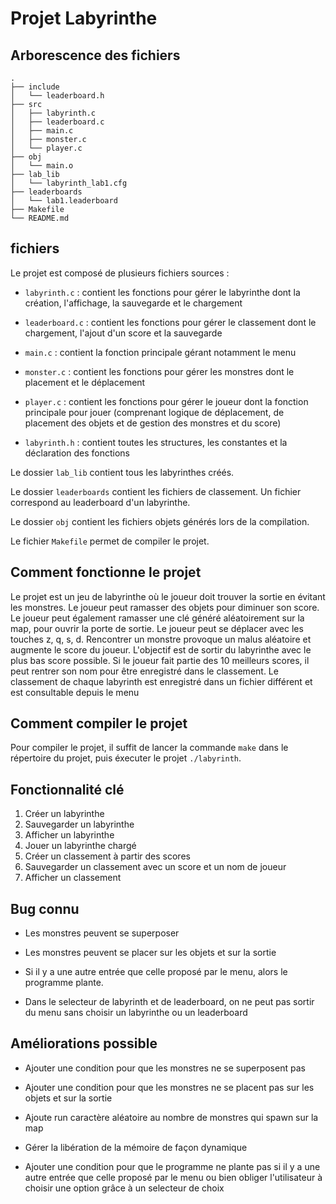 # Projet Labyrinthe

## Arborescence des fichiers
```
.
├── include
│   └── leaderboard.h
├── src
│   ├── labyrinth.c
│   ├── leaderboard.c
│   ├── main.c
│   ├── monster.c
│   └── player.c
├── obj
│   └── main.o
├── lab_lib
│   └── labyrinth_lab1.cfg
├── leaderboards
│   └── lab1.leaderboard
├── Makefile
└── README.md
```

## fichiers
Le projet est composé de plusieurs fichiers sources :
- `labyrinth.c` : contient les fonctions pour gérer le labyrinthe dont la création, l'affichage, la sauvegarde et le chargement
- `leaderboard.c` : contient les fonctions pour gérer le classement dont le chargement, l'ajout d'un score et la sauvegarde
- `main.c` : contient la fonction principale gérant notamment le menu
- `monster.c` : contient les fonctions pour gérer les monstres dont le placement et le déplacement
- `player.c` : contient les fonctions pour gérer le joueur dont la fonction principale pour jouer (comprenant logique de déplacement, de placement des objets et de gestion des monstres et du score)

- `labyrinth.h` : contient toutes les structures, les constantes et la déclaration des fonctions
  
Le dossier `lab_lib` contient tous les labyrinthes créés.

Le dossier `leaderboards` contient les fichiers de classement. Un fichier correspond au leaderboard d'un labyrinthe.

Le dossier `obj` contient les fichiers objets générés lors de la compilation.

Le fichier `Makefile` permet de compiler le projet.

## Comment fonctionne le projet
Le projet est un jeu de labyrinthe où le joueur doit trouver la sortie en évitant les monstres. 
Le joueur peut ramasser des objets pour diminuer son score. 
Le joueur peut également ramasser une clé généré aléatoirement sur la map, pour ouvrir la porte de sortie. 
Le joueur peut se déplacer avec les touches z, q, s, d.
Rencontrer un monstre provoque un malus aléatoire et augmente le score du joueur. 
L'objectif est de sortir du labyrinthe avec le plus bas score possible.
Si le joueur fait partie des 10 meilleurs scores, il peut rentrer son nom pour être enregistré dans le classement.
Le classement de chaque labyrinth est enregistré dans un fichier différent et est consultable depuis le menu

## Comment compiler le projet
Pour compiler le projet, il suffit de lancer la commande `make` dans le répertoire du projet, puis éxecuter le projet `./labyrinth`.

## Fonctionnalité clé
1. Créer un labyrinthe
2. Sauvegarder un labyrinthe
3. Afficher un labyrinthe
4. Jouer un labyrinthe chargé 
5. Créer un classement à partir des scores
6. Sauvegarder un classement avec un score et un nom de joueur
7. Afficher un classement

## Bug connu

- Les monstres peuvent se superposer
- Les monstres peuvent se placer sur les objets et sur la sortie

- Si il y a une autre entrée que celle proposé par le menu, alors le programme plante. 
- Dans le selecteur de labyrinth et de leaderboard, on ne peut pas sortir du menu sans choisir un labyrinthe ou un leaderboard

## Améliorations possible
- Ajouter une condition pour que les monstres ne se superposent pas
- Ajouter une condition pour que les monstres ne se placent pas sur les objets et sur la sortie
- Ajoute run caractère aléatoire au nombre de monstres qui spawn sur la map
- Gérer la libération de la mémoire de façon dynamique

- Ajouter une condition pour que le programme ne plante pas si il y a une autre entrée que celle proposé par le menu ou bien obliger l'utilisateur à choisir une option grâce à un selecteur de choix

